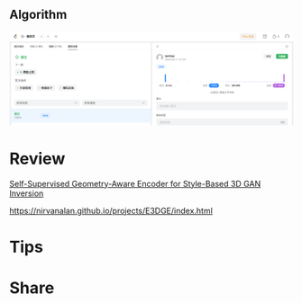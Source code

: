 ## Algorithm

![ianxiao-2023-06-11-lc.png](../../../images/temp/ianxiao-2023-06-11-lc.png)


# Review

[Self-Supervised Geometry-Aware Encoder for Style-Based 3D GAN Inversion](https://arxiv.org/pdf/2212.07409.pdf)

https://nirvanalan.github.io/projects/E3DGE/index.html

# Tips


# Share